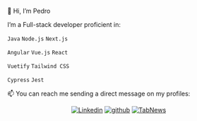 👋 Hi, I’m Pedro

I’m a Full-stack developer proficient in:

`Java` `Node.js` `Next.js`

`Angular` `Vue.js` `React` 

`Vuetify` `Tailwind CSS` 

`Cypress` `Jest`

📫 You can reach me sending a direct message on my profiles:
<div  align='center'>
    
[![Linkedin](https://img.shields.io/badge/LinkedIn-0D1117?style=for-the-badge&logo=linkedin&logoColor=blue)](https://www.linkedin.com/in/pedro-yamada-bondal/) [![github](https://img.shields.io/badge/Github-0D1117?style=for-the-badge&logo=github&logoColor=fff)](https://www.github.com/pedroncios) [![TabNews](https://img.shields.io/badge/tabnews-0D1117?style=for-the-badge&logo=Databricks&logoColor=fff)](https://www.tabnews.com.br/pedroncios) 
</div>
